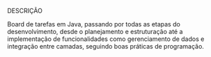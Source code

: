 DESCRIÇÃO

Board de tarefas em Java, passando por todas as etapas do desenvolvimento, desde o planejamento e estruturação até a implementação de funcionalidades como gerenciamento de dados e integração entre camadas, seguindo boas práticas de programação.
